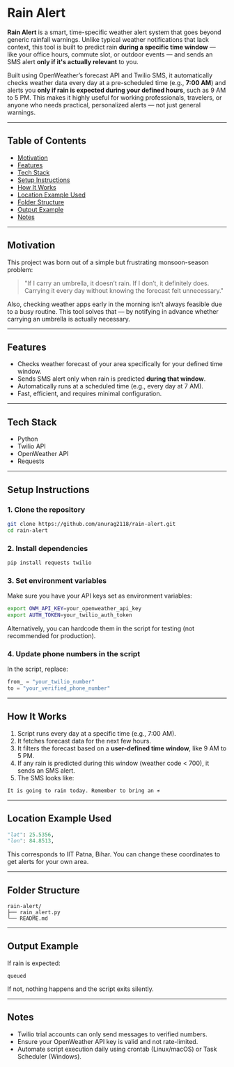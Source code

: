 # Rain Alert

**Rain Alert** is a smart, time-specific weather alert system that goes beyond generic rainfall warnings. Unlike typical weather notifications that lack context, this tool is built to predict rain **during a specific time window** — like your office hours, commute slot, or outdoor events — and sends an SMS alert **only if it's actually relevant** to you.

Built using OpenWeather’s forecast API and Twilio SMS, it automatically checks weather data every day at a pre-scheduled time (e.g., **7:00 AM**) and alerts you **only if rain is expected during your defined hours**, such as 9 AM to 5 PM. This makes it highly useful for working professionals, travelers, or anyone who needs practical, personalized alerts — not just general warnings.

---

## Table of Contents

- [Motivation](#motivation)
- [Features](#features)
- [Tech Stack](#tech-stack)
- [Setup Instructions](#setup-instructions)
- [How It Works](#how-it-works)
- [Location Example Used](#location-example-used)
- [Folder Structure](#folder-structure)
- [Output Example](#output-example)
- [Notes](#notes)

---

## Motivation

This project was born out of a simple but frustrating monsoon-season problem:  
> "If I carry an umbrella, it doesn’t rain. If I don’t, it definitely does. Carrying it every day without knowing the forecast felt unnecessary."

Also, checking weather apps early in the morning isn't always feasible due to a busy routine. This tool solves that — by notifying in advance whether carrying an umbrella is actually necessary.

---

## Features

- Checks weather forecast of your area specifically for your defined time window.
- Sends SMS alert only when rain is predicted **during that window**.
- Automatically runs at a scheduled time (e.g., every day at 7 AM).
- Fast, efficient, and requires minimal configuration.

---

## Tech Stack

- Python
- Twilio API  
- OpenWeather API  
- Requests  

---

## Setup Instructions

### 1. Clone the repository

```bash
git clone https://github.com/anurag2118/rain-alert.git
cd rain-alert
```

### 2. Install dependencies

```bash
pip install requests twilio
```

### 3. Set environment variables

Make sure you have your API keys set as environment variables:

```bash
export OWM_API_KEY=your_openweather_api_key
export AUTH_TOKEN=your_twilio_auth_token
```

Alternatively, you can hardcode them in the script for testing (not recommended for production).

### 4. Update phone numbers in the script

In the script, replace:

```python
from_ = "your_twilio_number"
to = "your_verified_phone_number"
```

---

## How It Works

1. Script runs every day at a specific time (e.g., 7:00 AM).
2. It fetches forecast data for the next few hours.
3. It filters the forecast based on a **user-defined time window**, like 9 AM to 5 PM.
4. If any rain is predicted during this window (weather code < 700), it sends an SMS alert.
5. The SMS looks like:

```
It is going to rain today. Remember to bring an ☔
```

---

## Location Example Used

```python
"lat": 25.5356,
"lon": 84.8513,
```

This corresponds to IIT Patna, Bihar. You can change these coordinates to get alerts for your own area.

---

## Folder Structure

```
rain-alert/
├── rain_alert.py
└── README.md
```

---

## Output Example

If rain is expected:

```
queued
```

If not, nothing happens and the script exits silently.

---

## Notes

- Twilio trial accounts can only send messages to verified numbers.
- Ensure your OpenWeather API key is valid and not rate-limited.
- Automate script execution daily using crontab (Linux/macOS) or Task Scheduler (Windows).
